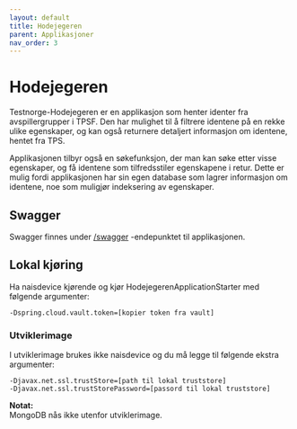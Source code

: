 ```yaml
---
layout: default
title: Hodejegeren
parent: Applikasjoner
nav_order: 3
---
```


# Hodejegeren
Testnorge-Hodejegeren er en applikasjon som henter identer fra avspillergrupper i TPSF. Den har mulighet til å filtrere 
identene på en rekke ulike egenskaper, og kan også returnere detaljert informasjon om identene, hentet fra TPS.

Applikasjonen tilbyr også en søkefunksjon, der man kan søke etter visse egenskaper, og få identene som tilfredsstiler 
egenskapene i retur. Dette er mulig fordi applikasjonen har sin egen database som lagrer informasjon om identene, noe 
som muligjør indeksering av egenskaper.

## Swagger
Swagger finnes under [/swagger](https://testnorge-hodejegeren.dev.intern.nav.no/swagger) -endepunktet til applikasjonen.
 
## Lokal kjøring
Ha naisdevice kjørende og kjør HodejegerenApplicationStarter med følgende argumenter:
```
-Dspring.cloud.vault.token=[kopier token fra vault]
```

### Utviklerimage
I utviklerimage brukes ikke naisdevice og du må legge til følgende ekstra argumenter:
```
-Djavax.net.ssl.trustStore=[path til lokal truststore]
-Djavax.net.ssl.trustStorePassword=[passord til lokal truststore]
```

**Notat:**  
MongoDB nås ikke utenfor utviklerimage.

